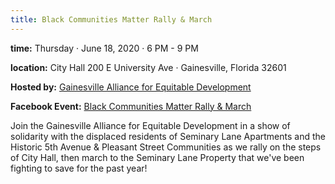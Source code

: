 ```yaml
---
title: Black Communities Matter Rally & March
---
```


**time:** Thursday &#183; June 18, 2020 &#183; 6 PM - 9 PM

**location:** City Hall 200 E University Ave &#183; Gainesville, Florida 32601

**Hosted by:** [Gainesville Alliance for Equitable Development](https://www.facebook.com/GA4ED/)

**Facebook Event:** [Black Communities Matter Rally & March](https://www.facebook.com/events/540239069985973/)

Join the Gainesville Alliance for Equitable Development in a show of solidarity with the displaced residents of Seminary Lane Apartments and the Historic 5th Avenue & Pleasant Street Communities as we rally on the steps of City Hall, then march to the Seminary Lane Property that we've been fighting to save for the past year!
